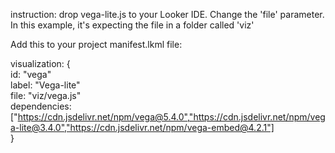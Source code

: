instruction: drop vega-lite.js to your Looker IDE. Change the 'file' parameter. In this example, it's expecting the file in a folder called 'viz'

  
Add this to your project manifest.lkml file:  
  
visualization: {  
  id: "vega"  
  label: "Vega-lite"  
  file: "viz/vega.js"  
  dependencies: ["https://cdn.jsdelivr.net/npm/vega@5.4.0","https://cdn.jsdelivr.net/npm/vega-lite@3.4.0","https://cdn.jsdelivr.net/npm/vega-embed@4.2.1"]  
}
